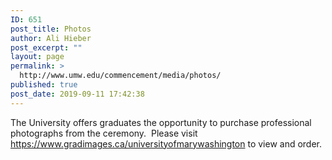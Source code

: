 ```yaml
---
ID: 651
post_title: Photos
author: Ali Hieber
post_excerpt: ""
layout: page
permalink: >
  http://www.umw.edu/commencement/media/photos/
published: true
post_date: 2019-09-11 17:42:38
---
```

The University offers graduates the opportunity to purchase professional photographs from the ceremony.  Please visit <a href="https://www.gradimages.ca/universityofmarywashington">https://www.gradimages.ca/universityofmarywashington</a> to view and order.